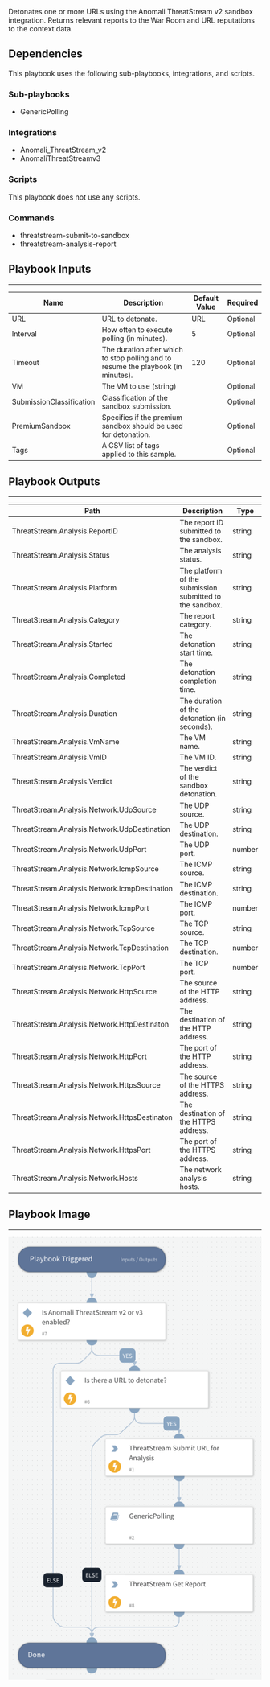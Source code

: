 Detonates one or more URLs using the Anomali ThreatStream v2 sandbox integration.
Returns relevant reports to the War Room and URL reputations to the context data.

## Dependencies

This playbook uses the following sub-playbooks, integrations, and scripts.

### Sub-playbooks

* GenericPolling

### Integrations

* Anomali_ThreatStream_v2
* AnomaliThreatStreamv3

### Scripts

This playbook does not use any scripts.

### Commands

* threatstream-submit-to-sandbox
* threatstream-analysis-report

## Playbook Inputs

---

| **Name** | **Description** | **Default Value** | **Required** |
| --- | --- | --- | --- |
| URL | URL to detonate. | URL | Optional |
| Interval | How often to execute polling \(in minutes\). | 5 | Optional |
| Timeout | The duration after which to stop polling and to resume the playbook \(in minutes\). | 120 | Optional |
| VM | The VM to use \(string\) |  | Optional |
| SubmissionClassification | Classification of the sandbox submission. |  | Optional |
| PremiumSandbox | Specifies if the premium sandbox should be used for detonation. |  | Optional |
| Tags | A CSV list of tags applied to this sample. |  | Optional |

## Playbook Outputs

---

| **Path** | **Description** | **Type** |
| --- | --- | --- |
| ThreatStream.Analysis.ReportID | The report ID submitted to the sandbox. | string |
| ThreatStream.Analysis.Status | The analysis status. | string |
| ThreatStream.Analysis.Platform | The platform of the submission submitted to the sandbox. | string |
| ThreatStream.Analysis.Category | The report category. | string |
| ThreatStream.Analysis.Started | The detonation start time. | string |
| ThreatStream.Analysis.Completed | The detonation completion time. | string |
| ThreatStream.Analysis.Duration | The duration of the detonation \(in seconds\). | string |
| ThreatStream.Analysis.VmName | The VM name. | string |
| ThreatStream.Analysis.VmID | The VM ID. | string |
| ThreatStream.Analysis.Verdict | The verdict of the sandbox detonation. | string |
| ThreatStream.Analysis.Network.UdpSource | The UDP source. | string |
| ThreatStream.Analysis.Network.UdpDestination | The UDP destination. | string |
| ThreatStream.Analysis.Network.UdpPort | The UDP port. | number |
| ThreatStream.Analysis.Network.IcmpSource | The ICMP source. | string |
| ThreatStream.Analysis.Network.IcmpDestination | The ICMP destination. | string |
| ThreatStream.Analysis.Network.IcmpPort | The ICMP port. | number |
| ThreatStream.Analysis.Network.TcpSource | The TCP source. | string |
| ThreatStream.Analysis.Network.TcpDestination | The TCP destination. | number |
| ThreatStream.Analysis.Network.TcpPort | The TCP port. | number |
| ThreatStream.Analysis.Network.HttpSource | The source of the HTTP address. | string |
| ThreatStream.Analysis.Network.HttpDestinaton | The destination of the HTTP address. | string |
| ThreatStream.Analysis.Network.HttpPort | The port of the HTTP address. | string |
| ThreatStream.Analysis.Network.HttpsSource | The source of the HTTPS address. | string |
| ThreatStream.Analysis.Network.HttpsDestinaton | The destination of the HTTPS address. | string |
| ThreatStream.Analysis.Network.HttpsPort | The port of the HTTPS address. | string |
| ThreatStream.Analysis.Network.Hosts | The network analysis hosts. | string |

## Playbook Image

---

![Detonate URL - ThreatStream](../doc_files/Detonate_URL_-_ThreatStream.png)
